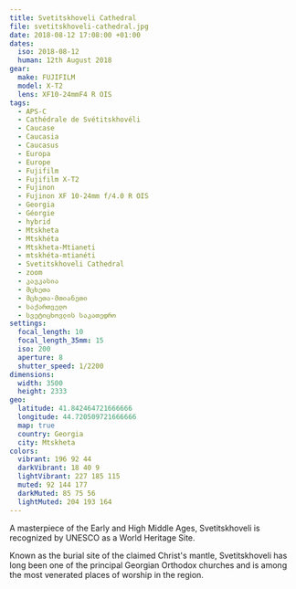 ```yaml
---
title: Svetitskhoveli Cathedral
file: svetitskhoveli-cathedral.jpg
date: 2018-08-12 17:08:00 +01:00
dates:
  iso: 2018-08-12
  human: 12th August 2018
gear:
  make: FUJIFILM
  model: X-T2
  lens: XF10-24mmF4 R OIS
tags:
  - APS-C
  - Cathédrale de Svétitskhovéli
  - Caucase
  - Caucasia
  - Caucasus
  - Europa
  - Europe
  - Fujifilm
  - Fujifilm X-T2
  - Fujinon
  - Fujinon XF 10-24mm f/4.0 R OIS
  - Georgia
  - Géorgie
  - hybrid
  - Mtskheta
  - Mtskhéta
  - Mtskheta-Mtianeti
  - mtskhéta-mtianéti
  - Svetitskhoveli Cathedral
  - zoom
  - კავკასია
  - მცხეთა
  - მცხეთა-მთიანეთი
  - საქართველო
  - სვეტიცხოვლის საკათედრო
settings:
  focal_length: 10
  focal_length_35mm: 15
  iso: 200
  aperture: 8
  shutter_speed: 1/2200
dimensions:
  width: 3500
  height: 2333
geo:
  latitude: 41.842464721666666
  longitude: 44.720509721666666
  map: true
  country: Georgia
  city: Mtskheta
colors:
  vibrant: 196 92 44
  darkVibrant: 18 40 9
  lightVibrant: 227 185 115
  muted: 92 144 177
  darkMuted: 85 75 56
  lightMuted: 204 193 164
---
```


A masterpiece of the Early and High Middle Ages, Svetitskhoveli is recognized by UNESCO as a World Heritage Site.

Known as the burial site of the claimed Christ's mantle, Svetitskhoveli has long been one of the principal Georgian Orthodox churches and is among the most venerated places of worship in the region.
